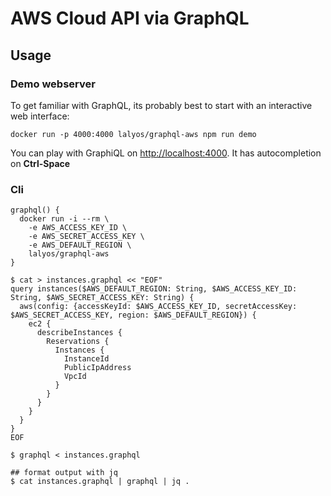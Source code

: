 # AWS Cloud API via GraphQL 

## Usage

### Demo webserver

To get familiar with GraphQL, its probably best to start with an interactive web interface:

```
docker run -p 4000:4000 lalyos/graphql-aws npm run demo
```

You can play with GraphiQL on [http://localhost:4000](http://localhost:4000). It has autocompletion on **Ctrl-Space**

### Cli
```
graphql() { 
  docker run -i --rm \
    -e AWS_ACCESS_KEY_ID \
    -e AWS_SECRET_ACCESS_KEY \
    -e AWS_DEFAULT_REGION \
    lalyos/graphql-aws 
}
```

```
$ cat > instances.graphql << "EOF"
query instances($AWS_DEFAULT_REGION: String, $AWS_ACCESS_KEY_ID: String, $AWS_SECRET_ACCESS_KEY: String) {
  aws(config: {accessKeyId: $AWS_ACCESS_KEY_ID, secretAccessKey: $AWS_SECRET_ACCESS_KEY, region: $AWS_DEFAULT_REGION}) {
    ec2 {
      describeInstances {
        Reservations {
          Instances {
            InstanceId
            PublicIpAddress
            VpcId
          }
        }
      }
    }
  }
}
EOF
```

```
$ graphql < instances.graphql

## format output with jq
$ cat instances.graphql | graphql | jq .
```
